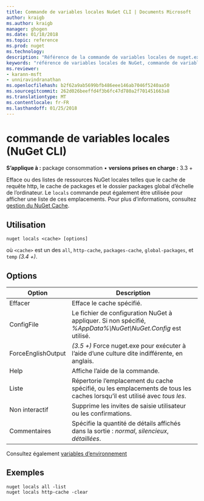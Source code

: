 ```yaml
---
title: Commande de variables locales NuGet CLI | Documents Microsoft
author: kraigb
ms.author: kraigb
manager: ghogen
ms.date: 01/18/2018
ms.topic: reference
ms.prod: nuget
ms.technology: 
description: "Référence de la commande de variables locales de nuget.exe"
keywords: "référence de variables locales de NuGet, commande de variables locales"
ms.reviewer:
- karann-msft
- unniravindranathan
ms.openlocfilehash: b2f62a9ab5699bfb486eee146ab7046f5240aa50
ms.sourcegitcommit: 262d026beeffd4f3b6fc47d780a2f701451663a8
ms.translationtype: MT
ms.contentlocale: fr-FR
ms.lasthandoff: 01/25/2018
---
```

# <a name="locals-command-nuget-cli"></a>commande de variables locales (NuGet CLI)

**S’applique à :** package consommation &bullet; **versions prises en charge :** 3.3 +

Efface ou des listes de ressources NuGet locales telles que le cache de requête http, le cache de packages et le dossier packages global d’échelle de l’ordinateur. Le `locals` commande peut également être utilisée pour afficher une liste de ces emplacements. Pour plus d’informations, consultez [gestion du NuGet Cache](../consume-packages/managing-the-nuget-cache.md).

## <a name="usage"></a>Utilisation

```cli
nuget locals <cache> [options]
```

où `<cache>` est un des `all`, `http-cache`, `packages-cache`, `global-packages`, et `temp` *(3.4 +)*.

## <a name="options"></a>Options

| Option | Description |
| --- | --- |
| Effacer | Efface le cache spécifié. |
| ConfigFile | Le fichier de configuration NuGet à appliquer. Si non spécifié, *%AppData%\NuGet\NuGet.Config* est utilisé. |
| ForceEnglishOutput | *(3.5 +)*  Force nuget.exe pour exécuter à l’aide d’une culture dite indifférente, en anglais. |
| Help | Affiche l’aide de la commande. |
| Liste | Répertorie l’emplacement du cache spécifié, ou les emplacements de tous les caches lorsqu’il est utilisé avec *tous les*. |
| Non interactif | Supprime les invites de saisie utilisateur ou les confirmations. |
| Commentaires | Spécifie la quantité de détails affichés dans la sortie : *normal*, *silencieux*, *détaillées*. |

Consultez également [variables d’environnement](cli-ref-environment-variables.md)

## <a name="examples"></a>Exemples

```cli
nuget locals all -list
nuget locals http-cache -clear
```
